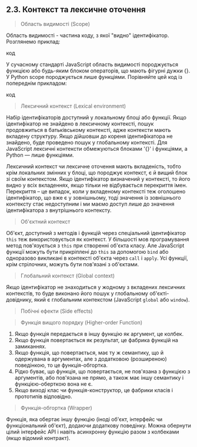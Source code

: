 ## 2.3. Контекст та лексичне оточення

> Область видимості (Scope)

Область видимості - частина коду, з якої "видно" ідентифікатор. Розглянемо приклад:

код

У сучасному стандарті JavaScript область видимості породжується функцією або будь-яким блоком операторів, що мають фігурні дужки {}. У Python scope породжується лише функціями. Порівняйте цей код із попереднім прикладом:

код

> Лексичний контекст (Lexical environment)

Набір ідентифікаторів доступний у локальному блоці або функції. Якщо ідентифікатор не знайдено в лексичному контексті, пошук продовжиться в батьківському контексті, адже контексти мають вкладену структуру. Якщо дійшовши до кореня ідентифікатора не знайдено, буде проведено пошук у глобальному контексті. Для JavaScript лексичні контексти обмежуються блоками '{}' і функціями, а Python — лише функціями.

Лексичний контекст чи лексичне оточення мають вкладеність, тобто крім локальних змінних у блоці, що породжує контекст, є й вищий блок зі своїм контекстом. Якщо ідентифікатор визначений у контексті, то його видно у всіх вкладеннях, якщо тільки не відбувається перекриття імен. Перекриття – це випадок, коли у вкладеному контексті теж оголошено ідентифікатор, що вже є у зовнішньому, тоді значення із зовнішнього контексту стає недоступним і ми маємо доступ лише до значення ідентифікатора з внутрішнього контексту.

> Об'єктний контекст

Об'єкт, доступний з методів і функцій через спеціальний ідентифікатор `this` теж використовується як контекст. У більшості мов програмування метод пов'язується з `this` при створенні об'єкта класу. Але JavaScript функції можуть бути прикріплені до `this` за допомогою `bind` або одноразово викликані в контексті об'єкта через `call` і `apply`. Усі функції, крім стрілочних, можуть бути пов'язані з об'єктами.

> Глобальний контекст (Global context)

Якщо ідентифікатор не знаходиться у жодному з вкладених лексичних контекстів, то буде виконано його пошук у глобальному об'єкті-довіднику, який є глобальним контекстом (JavaScript `global` або `window`).

> Побічні ефекти (Side effects)

> Функція вищого порядку (Higher-order Function)

1. Якщо функція передається в іншу функцію як аргумент, це колбек.
2. Якщо функція повертається як результат, це фабрика функцій на замиканнях.
3. Якщо функція, що повертається, має ту ж семантику, що й одержувана в аргументах, але з додатковою (розширеною) поведінкою, то це функція-обгортка.
4. Рідко буває, що функція, що повертається, не пов'язана з функцією з аргументів, або пов'язана не прямо, а також має іншу семантику і функцією-оберткою вона не є.
5. Якщо виході клас чи функція-конструктор, це фабрики класів і прототипів відповідно.

> Функція-обгортка (Wrapper)

Функція, яка обертає іншу функцію (іноді об'єкт, інтерфейс чи функціональний об'єкт), додаючи додаткову поведінку. Можна обернути цілий інтерфейс API і навіть асинхронну функцію разом з колбеками (якщо відомий контракт).
